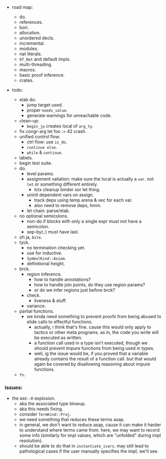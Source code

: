 
- road map:
    - do.
    - references.
    - bori.
    - allocation.
    - unordered decls.
    - incremental.
    - modules.
    - nat literals.
    - `Of_Nat` and default impls.
    - multi-threading.
    - macros.
    - basic proof inference.
    - crates.


- todo:
    - elab do:
        - jump target used.
        - proper `needs_value`.
        - generate warnings for unreachable code.
    - clean-up:
        - `begin_jp` creates local of `arg_ty`.
    - fix congr-arg let foo := 42 crash.
    - unified control flow.
        - ctrl flow: use `is_do`.
        - `continue else`.
        - `while` & `continue`.
    - labels.
    - begin test suite.
    - do.
        - level params.
        - assignment valiation: make sure the local is actually a `var`.
          not `let` or something different entirely.
            - lctx cleanup binder xor let thing.
        - uninit dependent vars on assign.
            - track deps using temp arena & vec for each var.
            - also need to remove deps, hmm.
        - let chain: parse/elab.
    - no optional semicolons.
        - non-do if blocks with only a single expr must not have a semicolon.
        - sep-by(`;`) must have last.
    - oh ja, `bite`.
    - tyck.
        - no termination checking yet.
        - use for inductive.
        - `SymbolKind::Axiom`.
        - definitional height.
    - brck.
        - region inference.
            - how to handle annotations?
            - how to handle join points, do they use region params?
            - or do we infer regions just before brck?
        - check.
            - liveness & stuff.
        - variance.
    - partial functions.
        - we kinda need something to prevent proofs from
          being abused to elide calls to effectful functions.
            - actually, i think that's fine. cause this would only apply
              to tactics or other meta programs.
              as in, the code you write will be executed as written.
            - a function call used in a type isn't executed,
              though we should prevent impure functions from being used
              in types.
            - well, ig the issue would be, if you proved that a variable
              already contains the result of a function call.
              but that would again be covered by disallowing reasoning
              about impure functions.
    - `fn`.


### issues:

- the `Add::R` explosion.
    - aka the associated type blowup.
    - aka this needs fixing.
    - consider `TermKind::Proj`.
    - we need something that reduces these terms asap.
    - in general, we don't want to reduce asap, cause it can make it harder
      to understand where terms came from.
      here, we may want to record some info (similarly for impl values,
      which are "unfolded" during impl resolution).
    - should be able to do that in `instantiate_ivars`. may still lead to
      pathological cases if the user manually specifies the impl, we'll see.


